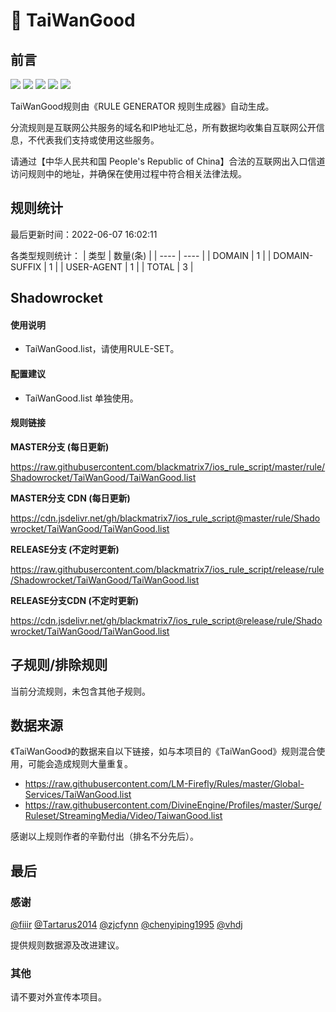 # 🧸 TaiWanGood

## 前言

![](https://shields.io/badge/-移除重复规则-ff69b4) ![](https://shields.io/badge/-DOMAIN与DOMAIN--SUFFIX合并-green) ![](https://shields.io/badge/-DOMAIN--SUFFIX间合并-critical) ![](https://shields.io/badge/-DOMAIN--SUFFIX与DOMAIN--KEYWORD合并-blue) ![](https://shields.io/badge/-IP--CIDR(6)合并-blueviolet) 

TaiWanGood规则由《RULE GENERATOR 规则生成器》自动生成。

分流规则是互联网公共服务的域名和IP地址汇总，所有数据均收集自互联网公开信息，不代表我们支持或使用这些服务。

请通过【中华人民共和国 People's Republic of China】合法的互联网出入口信道访问规则中的地址，并确保在使用过程中符合相关法律法规。

## 规则统计

最后更新时间：2022-06-07 16:02:11

各类型规则统计：
| 类型 | 数量(条)  | 
| ---- | ----  |
| DOMAIN | 1  | 
| DOMAIN-SUFFIX | 1  | 
| USER-AGENT | 1  | 
| TOTAL | 3  | 


## Shadowrocket 

#### 使用说明
- TaiWanGood.list，请使用RULE-SET。

#### 配置建议
- TaiWanGood.list 单独使用。

#### 规则链接
**MASTER分支 (每日更新)**

https://raw.githubusercontent.com/blackmatrix7/ios_rule_script/master/rule/Shadowrocket/TaiWanGood/TaiWanGood.list

**MASTER分支 CDN (每日更新)**

https://cdn.jsdelivr.net/gh/blackmatrix7/ios_rule_script@master/rule/Shadowrocket/TaiWanGood/TaiWanGood.list

**RELEASE分支 (不定时更新)**

https://raw.githubusercontent.com/blackmatrix7/ios_rule_script/release/rule/Shadowrocket/TaiWanGood/TaiWanGood.list

**RELEASE分支CDN (不定时更新)**

https://cdn.jsdelivr.net/gh/blackmatrix7/ios_rule_script@release/rule/Shadowrocket/TaiWanGood/TaiWanGood.list

## 子规则/排除规则


当前分流规则，未包含其他子规则。

## 数据来源

《TaiWanGood》的数据来自以下链接，如与本项目的《TaiWanGood》规则混合使用，可能会造成规则大量重复。

- https://raw.githubusercontent.com/LM-Firefly/Rules/master/Global-Services/TaiWanGood.list
- https://raw.githubusercontent.com/DivineEngine/Profiles/master/Surge/Ruleset/StreamingMedia/Video/TaiwanGood.list


感谢以上规则作者的辛勤付出（排名不分先后）。

## 最后

### 感谢

[@fiiir](https://github.com/fiiir) [@Tartarus2014](https://github.com/Tartarus2014) [@zjcfynn](https://github.com/zjcfynn) [@chenyiping1995](https://github.com/chenyiping1995) [@vhdj](https://github.com/vhdj)

提供规则数据源及改进建议。

### 其他

请不要对外宣传本项目。